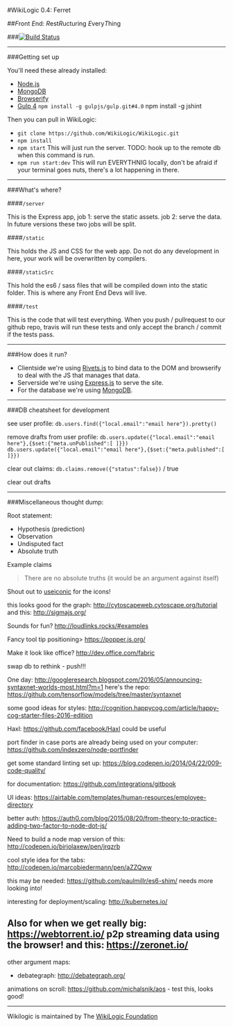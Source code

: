 #WikiLogic 0.4: Ferret

##*F*ront *E*nd: *R*est*R*ucturing *E*very*T*hing 

###[![Build Status](https://travis-ci.org/WikiLogic/WikiLogic.svg?branch=master)](https://travis-ci.org/WikiLogic/WikiLogic)

---

###Getting set up

You'll need these already installed:

 - [Node.js](http://nodejs.org/)
 - [MongoDB](http://www.mongodb.org/)
 - [Browserify](http://browserify.org/)
 - [Gulp 4](http://gulpjs.com/) `npm install -g gulpjs/gulp.git#4.0`
 npm install -g jshint

Then you can pull in WikiLogic:

 - `git clone https://github.com/WikiLogic/WikiLogic.git`
 - `npm install`
 - `npm start` This will just run the server. TODO: hook up to the remote db when this command is run. 
 - `npm run start:dev` This will run EVERYTHNIG locally, don't be afraid if your terminal goes nuts, there's a lot happening in there.

---

###What's where?

####`/server `

This is the Express app, job 1: serve the static assets. job 2: serve the data. In future versions these two jobs will be split.

####`/static`

This holds the JS and CSS for the web app. Do not do any development in here, your work will be overwritten by compilers.

####`/staticSrc`

This hold the es6 / sass files that will be compiled down into the static folder. This is where any Front End Devs will live.

####`/test`

This is the code that will test everything. When you push / pullrequest to our github repo, travis will run these tests and only accept the branch / commit if the tests pass.

---

###How does it run?

 - Clientside we're using [Rivets.js](http://rivetsjs.com/) to bind data to the DOM and browserify to deal with the JS that manages that data.
 - Serverside we're using [Express.js](http://expressjs.com/) to serve the site.
 - For the database we're using [MongoDB](https://www.mongodb.com/).

---

###DB cheatsheet for development

see user profile:
`db.users.find({"local.email":"email here"}).pretty()`

remove drafts from user profile:
`db.users.update({"local.email":"email here"},{$set:{"meta.unPublished":[ ]}})`
`db.users.update({"local.email":"email here"},{$set:{"meta.published":[ ]}})`

clear out claims:
`db.claims.remove({"status":false})` / true

clear out drafts

---

###Miscellaneous thought dump:

Root statement:

* Hypothesis (prediction)
* Observation
* Undisputed fact
* Absolute truth

Example claims
>There are no absolute truths
(it would be an argument against itself)

Shout out to [useiconic](https://useiconic.com/open/) for the icons!

this looks good for the graph: http://cytoscapeweb.cytoscape.org/tutorial  
and this: http://sigmajs.org/

Sounds for fun? http://loudlinks.rocks/#examples

Fancy tool tip positioning> https://popper.js.org/

Make it look like office? http://dev.office.com/fabric

swap db to rethink - push!!!

One day: http://googleresearch.blogspot.com/2016/05/announcing-syntaxnet-worlds-most.html?m=1 here's the repo: https://github.com/tensorflow/models/tree/master/syntaxnet

some good ideas for styles: http://cognition.happycog.com/article/happy-cog-starter-files-2016-edition

Haxl: https://github.com/facebook/Haxl could be useful

port finder in case ports are already being used on your computer: https://github.com/indexzero/node-portfinder

get some standard linting set up: https://blog.codepen.io/2014/04/22/009-code-quality/

for documentation: https://github.com/integrations/gitbook

UI ideas: https://airtable.com/templates/human-resources/employee-directory

better auth: https://auth0.com/blog/2015/08/20/from-theory-to-practice-adding-two-factor-to-node-dot-js/

Need to build a node map version of this: http://codepen.io/birjolaxew/pen/jrqzrb

cool style idea for the tabs: http://codepen.io/marcobiedermann/pen/aZZQww

this may be needed: https://github.com/paulmillr/es6-shim/ needs more looking into!

interesting for deployment/scaling: http://kubernetes.io/

Also for when we get really big: https://webtorrent.io/ p2p streaming data using the browser!
and this: https://zeronet.io/
---

other argument maps:

 - debategraph: http://debategraph.org/

animations on scroll: https://github.com/michalsnik/aos - test this, looks good!

---

Wikilogic is maintained by The [WikiLogic Foundation](http://www.wikilogicfoundation.org/) 

